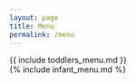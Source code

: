 ```yaml
---
layout: page
title: Menu
permalink: /menu
---
```


<div class="row">
    <div class="col-md-6">{{ include toddlers_menu.md }}</div>
    <div class="col-md-6">{% include infant_menu.md %}</div>
</div>

